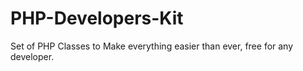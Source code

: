 PHP-Developers-Kit
==================

Set of PHP Classes to Make everything easier than ever, free for any developer.